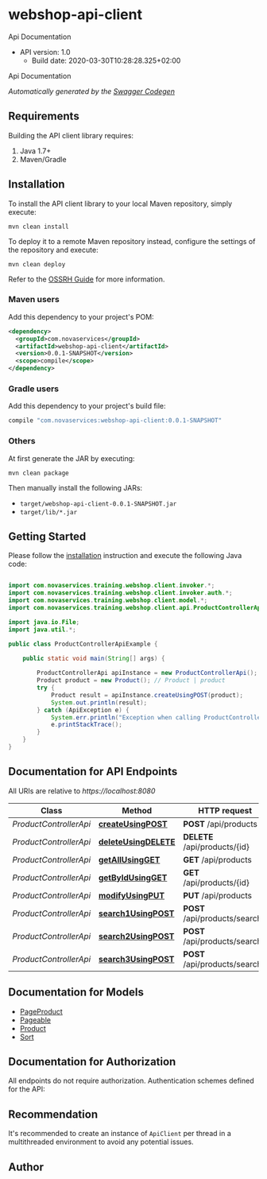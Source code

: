 # webshop-api-client

Api Documentation
- API version: 1.0
  - Build date: 2020-03-30T10:28:28.325+02:00

Api Documentation


*Automatically generated by the [Swagger Codegen](https://github.com/swagger-api/swagger-codegen)*


## Requirements

Building the API client library requires:
1. Java 1.7+
2. Maven/Gradle

## Installation

To install the API client library to your local Maven repository, simply execute:

```shell
mvn clean install
```

To deploy it to a remote Maven repository instead, configure the settings of the repository and execute:

```shell
mvn clean deploy
```

Refer to the [OSSRH Guide](http://central.sonatype.org/pages/ossrh-guide.html) for more information.

### Maven users

Add this dependency to your project's POM:

```xml
<dependency>
  <groupId>com.novaservices</groupId>
  <artifactId>webshop-api-client</artifactId>
  <version>0.0.1-SNAPSHOT</version>
  <scope>compile</scope>
</dependency>
```

### Gradle users

Add this dependency to your project's build file:

```groovy
compile "com.novaservices:webshop-api-client:0.0.1-SNAPSHOT"
```

### Others

At first generate the JAR by executing:

```shell
mvn clean package
```

Then manually install the following JARs:

* `target/webshop-api-client-0.0.1-SNAPSHOT.jar`
* `target/lib/*.jar`

## Getting Started

Please follow the [installation](#installation) instruction and execute the following Java code:

```java

import com.novaservices.training.webshop.client.invoker.*;
import com.novaservices.training.webshop.client.invoker.auth.*;
import com.novaservices.training.webshop.client.model.*;
import com.novaservices.training.webshop.client.api.ProductControllerApi;

import java.io.File;
import java.util.*;

public class ProductControllerApiExample {

    public static void main(String[] args) {
        
        ProductControllerApi apiInstance = new ProductControllerApi();
        Product product = new Product(); // Product | product
        try {
            Product result = apiInstance.createUsingPOST(product);
            System.out.println(result);
        } catch (ApiException e) {
            System.err.println("Exception when calling ProductControllerApi#createUsingPOST");
            e.printStackTrace();
        }
    }
}

```

## Documentation for API Endpoints

All URIs are relative to *https://localhost:8080*

Class | Method | HTTP request | Description
------------ | ------------- | ------------- | -------------
*ProductControllerApi* | [**createUsingPOST**](docs/ProductControllerApi.md#createUsingPOST) | **POST** /api/products | create
*ProductControllerApi* | [**deleteUsingDELETE**](docs/ProductControllerApi.md#deleteUsingDELETE) | **DELETE** /api/products/{id} | delete
*ProductControllerApi* | [**getAllUsingGET**](docs/ProductControllerApi.md#getAllUsingGET) | **GET** /api/products | getAll
*ProductControllerApi* | [**getByIdUsingGET**](docs/ProductControllerApi.md#getByIdUsingGET) | **GET** /api/products/{id} | getById
*ProductControllerApi* | [**modifyUsingPUT**](docs/ProductControllerApi.md#modifyUsingPUT) | **PUT** /api/products | modify
*ProductControllerApi* | [**search1UsingPOST**](docs/ProductControllerApi.md#search1UsingPOST) | **POST** /api/products/search1 | search1
*ProductControllerApi* | [**search2UsingPOST**](docs/ProductControllerApi.md#search2UsingPOST) | **POST** /api/products/search2 | search2
*ProductControllerApi* | [**search3UsingPOST**](docs/ProductControllerApi.md#search3UsingPOST) | **POST** /api/products/search3 | search3


## Documentation for Models

 - [PageProduct](docs/PageProduct.md)
 - [Pageable](docs/Pageable.md)
 - [Product](docs/Product.md)
 - [Sort](docs/Sort.md)


## Documentation for Authorization

All endpoints do not require authorization.
Authentication schemes defined for the API:

## Recommendation

It's recommended to create an instance of `ApiClient` per thread in a multithreaded environment to avoid any potential issues.

## Author



